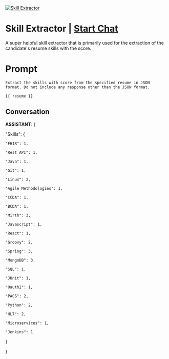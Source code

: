 
[![Skill Extractor](https://flow-prompt-covers.s3.us-west-1.amazonaws.com/icon/futuristic/futu_1.png)](https://gptcall.net/chat.html?data=%7B%22contact%22%3A%7B%22id%22%3A%22z2fpy_3rO7lNHJGCLxR6v%22%2C%22flow%22%3Atrue%7D%7D)
# Skill Extractor | [Start Chat](https://gptcall.net/chat.html?data=%7B%22contact%22%3A%7B%22id%22%3A%22z2fpy_3rO7lNHJGCLxR6v%22%2C%22flow%22%3Atrue%7D%7D)
A super helpful skill extractor that is primarily used for the extraction of the candidate's resume skills with the score. 

# Prompt

```
Extract the skills with score from the specified resume in JSON format. Do not include any response other than the JSON format.

{{ resume }}
```

## Conversation

**ASSISTANT**: {

  "Skills": {

    "FHIR": 1,

    "Rest API": 1,

    "Java": 1,

    "Git": 1,

    "Linux": 2,

    "Agile Methodologies": 1,

    "CCDA": 1,

    "BCDA": 1,

    "Mirth": 3,

    "Javascript": 1,

    "React": 1,

    "Groovy": 2,

    "Spring": 3,

    "MongoDB": 3,

    "SQL": 1,

    "JUnit": 1,

    "Oauth2": 1,

    "PACS": 2,

    "Python": 2,

    "HL7": 2,

    "Microservices": 1,

    "Jenkins": 1

  }

}


